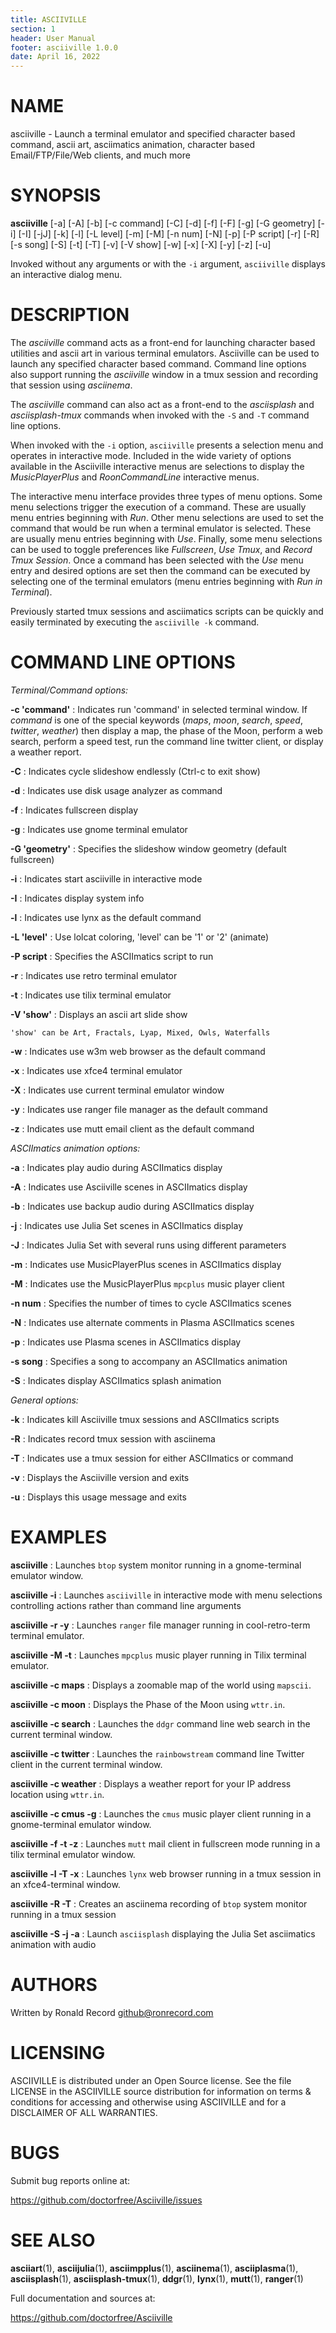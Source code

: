 ```yaml
---
title: ASCIIVILLE
section: 1
header: User Manual
footer: asciiville 1.0.0
date: April 16, 2022
---
```

# NAME
asciiville - Launch a terminal emulator and specified character based command, ascii art, asciimatics animation, character based Email/FTP/File/Web clients,
and much more

# SYNOPSIS
**asciiville** [-a] [-A] [-b] [-c command] [-C] [-d] [-f] [-F] [-g] [-G geometry] [-i] [-I] [-jJ] [-k] [-l] [-L level] [-m] [-M] [-n num] [-N] [-p] [-P script] [-r] [-R] [-s song] [-S] [-t] [-T] [-v] [-V show] [-w] [-x] [-X] [-y] [-z] [-u]

Invoked without any arguments or with the `-i` argument, `asciiville` displays an interactive dialog menu.

# DESCRIPTION
The *asciiville* command acts as a front-end for launching character based utilities and ascii art in various terminal emulators. Asciiville can be used to launch any specified character based command. Command line options also support running the *asciiville* window in a tmux session and recording that session using *asciinema*.

The *asciiville* command can also act as a front-end to the *asciisplash* and *asciisplash-tmux* commands when invoked with the `-S` and `-T` command line options.

When invoked with the `-i` option, `asciiville` presents a selection menu and operates in interactive mode. Included in the wide variety of options available in the Asciiville interactive menus are selections to display the *MusicPlayerPlus* and *RoonCommandLine* interactive menus.

The interactive menu interface provides three types of menu options. Some menu selections trigger the execution of a command. These are usually menu entries beginning with *Run*. Other menu selections are used to set the command that would be run when a terminal emulator is selected. These are usually menu entries beginning with *Use*. Finally, some menu selections can be used to toggle preferences like *Fullscreen*, *Use Tmux*, and *Record Tmux Session*. Once a command has been selected with the *Use* menu entry and desired options are set then the command can be executed by selecting one of the terminal emulators (menu entries beginning with *Run <command> in <terminal name> Terminal*).

Previously started tmux sessions and asciimatics scripts can be quickly and easily terminated by executing the `asciiville -k` command.

# COMMAND LINE OPTIONS

*Terminal/Command options:*

**-c 'command'**
: Indicates run 'command' in selected terminal window. If *command* is one of the special keywords (*maps*, *moon*, *search*, *speed*, *twitter*, *weather*) then display a map, the phase of the Moon, perform a web search, perform a speed test, run the command line twitter client, or display a weather report.

**-C**
: Indicates cycle slideshow endlessly (Ctrl-c to exit show)

**-d**
: Indicates use disk usage analyzer as command

**-f**
: Indicates fullscreen display

**-g**
: Indicates use gnome terminal emulator

**-G 'geometry'**
: Specifies the slideshow window geometry (default fullscreen)

**-i**
: Indicates start asciiville in interactive mode

**-I**
: Indicates display system info

**-l**
: Indicates use lynx as the default command

**-L 'level'**
: Use lolcat coloring, 'level' can be '1' or '2' (animate)

**-P script**
: Specifies the ASCIImatics script to run

**-r**
: Indicates use retro terminal emulator

**-t**
: Indicates use tilix terminal emulator

**-V 'show'**
: Displays an ascii art slide show

    'show' can be Art, Fractals, Lyap, Mixed, Owls, Waterfalls

**-w**
: Indicates use w3m web browser as the default command

**-x**
: Indicates use xfce4 terminal emulator

**-X**
: Indicates use current terminal emulator window

**-y**
: Indicates use ranger file manager as the default command

**-z**
: Indicates use mutt email client as the default command

*ASCIImatics animation options:*

**-a**
: Indicates play audio during ASCIImatics display

**-A**
: Indicates use Asciiville scenes in ASCIImatics display

**-b**
: Indicates use backup audio during ASCIImatics display

**-j**
: Indicates use Julia Set scenes in ASCIImatics display

**-J**
: Indicates Julia Set with several runs using different parameters

**-m**
: Indicates use MusicPlayerPlus scenes in ASCIImatics display

**-M**
: Indicates use the MusicPlayerPlus `mpcplus` music player client

**-n num**
: Specifies the number of times to cycle ASCIImatics scenes

**-N**
: Indicates use alternate comments in Plasma ASCIImatics scenes

**-p**
: Indicates use Plasma scenes in ASCIImatics display

**-s song**
: Specifies a song to accompany an ASCIImatics animation

**-S**
: Indicates display ASCIImatics splash animation

*General options:*

**-k**
: Indicates kill Asciiville tmux sessions and ASCIImatics scripts

**-R**
: Indicates record tmux session with asciinema

**-T**
: Indicates use a tmux session for either ASCIImatics or command

**-v**
: Displays the Asciiville version and exits

**-u**
: Displays this usage message and exits

# EXAMPLES
**asciiville**
: Launches `btop` system monitor running in a gnome-terminal emulator window. 

**asciiville -i**
: Launches `asciiville` in interactive mode with menu selections controlling actions rather than command line arguments

**asciiville -r -y**
: Launches `ranger` file manager running in cool-retro-term terminal emulator. 

**asciiville -M -t**
: Launches `mpcplus` music player running in Tilix terminal emulator. 

**asciiville -c maps**
: Displays a zoomable map of the world using `mapscii`. 

**asciiville -c moon**
: Displays the Phase of the Moon using `wttr.in`. 

**asciiville -c search**
: Launches the `ddgr` command line web search in the current terminal window. 

**asciiville -c twitter**
: Launches the `rainbowstream` command line Twitter client in the current terminal window. 

**asciiville -c weather**
: Displays a weather report for your IP address location using `wttr.in`. 

**asciiville -c cmus -g**
: Launches the `cmus` music player client running in a gnome-terminal emulator window. 

**asciiville -f -t -z**
: Launches `mutt` mail client in fullscreen mode running in a tilix terminal emulator window. 

**asciiville -l -T -x**
: Launches `lynx` web browser running in a tmux session in an xfce4-terminal window. 

**asciiville -R -T**
: Creates an asciinema recording of `btop` system monitor running in a tmux session

**asciiville -S -j -a**
: Launch `asciisplash` displaying the Julia Set asciimatics animation with audio

# AUTHORS
Written by Ronald Record github@ronrecord.com

# LICENSING
ASCIIVILLE is distributed under an Open Source license.
See the file LICENSE in the ASCIIVILLE source distribution
for information on terms &amp; conditions for accessing and
otherwise using ASCIIVILLE and for a DISCLAIMER OF ALL WARRANTIES.

# BUGS
Submit bug reports online at:

https://github.com/doctorfree/Asciiville/issues

# SEE ALSO
**asciiart**(1), **asciijulia**(1), **asciimpplus**(1), **asciinema**(1), **asciiplasma**(1), **asciisplash**(1), **asciisplash-tmux**(1), **ddgr**(1), **lynx**(1), **mutt**(1), **ranger**(1)

Full documentation and sources at:

https://github.com/doctorfree/Asciiville

